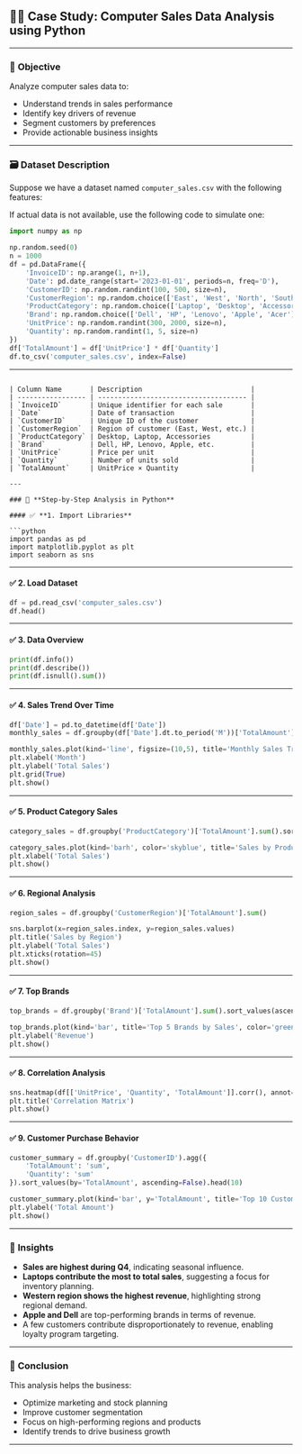 ## 🧑‍💻 **Case Study: Computer Sales Data Analysis using Python**

---

### 📌 **Objective**

Analyze computer sales data to:

* Understand trends in sales performance
* Identify key drivers of revenue
* Segment customers by preferences
* Provide actionable business insights

---

### 🗃️ **Dataset Description**

Suppose we have a dataset named `computer_sales.csv` with the following features:

If actual data is not available, use the following code to simulate one:

```python
import numpy as np

np.random.seed(0)
n = 1000
df = pd.DataFrame({
    'InvoiceID': np.arange(1, n+1),
    'Date': pd.date_range(start='2023-01-01', periods=n, freq='D'),
    'CustomerID': np.random.randint(100, 500, size=n),
    'CustomerRegion': np.random.choice(['East', 'West', 'North', 'South'], n),
    'ProductCategory': np.random.choice(['Laptop', 'Desktop', 'Accessory'], n),
    'Brand': np.random.choice(['Dell', 'HP', 'Lenovo', 'Apple', 'Acer'], n),
    'UnitPrice': np.random.randint(300, 2000, size=n),
    'Quantity': np.random.randint(1, 5, size=n)
})
df['TotalAmount'] = df['UnitPrice'] * df['Quantity']
df.to_csv('computer_sales.csv', index=False)
```

---
```

| Column Name       | Description                           |
| ----------------- | ------------------------------------- |
| `InvoiceID`       | Unique identifier for each sale       |
| `Date`            | Date of transaction                   |
| `CustomerID`      | Unique ID of the customer             |
| `CustomerRegion`  | Region of customer (East, West, etc.) |
| `ProductCategory` | Desktop, Laptop, Accessories          |
| `Brand`           | Dell, HP, Lenovo, Apple, etc.         |
| `UnitPrice`       | Price per unit                        |
| `Quantity`        | Number of units sold                  |
| `TotalAmount`     | UnitPrice × Quantity                  |

---

### 🧪 **Step-by-Step Analysis in Python**

#### ✅ **1. Import Libraries**

```python
import pandas as pd
import matplotlib.pyplot as plt
import seaborn as sns
```

---

#### ✅ **2. Load Dataset**

```python
df = pd.read_csv('computer_sales.csv')
df.head()
```

---

#### ✅ **3. Data Overview**

```python
print(df.info())
print(df.describe())
print(df.isnull().sum())
```

---

#### ✅ **4. Sales Trend Over Time**

```python
df['Date'] = pd.to_datetime(df['Date'])
monthly_sales = df.groupby(df['Date'].dt.to_period('M'))['TotalAmount'].sum()

monthly_sales.plot(kind='line', figsize=(10,5), title='Monthly Sales Trend')
plt.xlabel('Month')
plt.ylabel('Total Sales')
plt.grid(True)
plt.show()
```

---

#### ✅ **5. Product Category Sales**

```python
category_sales = df.groupby('ProductCategory')['TotalAmount'].sum().sort_values()

category_sales.plot(kind='barh', color='skyblue', title='Sales by Product Category')
plt.xlabel('Total Sales')
plt.show()
```

---

#### ✅ **6. Regional Analysis**

```python
region_sales = df.groupby('CustomerRegion')['TotalAmount'].sum()

sns.barplot(x=region_sales.index, y=region_sales.values)
plt.title('Sales by Region')
plt.ylabel('Total Sales')
plt.xticks(rotation=45)
plt.show()
```

---

#### ✅ **7. Top Brands**

```python
top_brands = df.groupby('Brand')['TotalAmount'].sum().sort_values(ascending=False).head(5)

top_brands.plot(kind='bar', title='Top 5 Brands by Sales', color='green')
plt.ylabel('Revenue')
plt.show()
```

---

#### ✅ **8. Correlation Analysis**

```python
sns.heatmap(df[['UnitPrice', 'Quantity', 'TotalAmount']].corr(), annot=True, cmap='coolwarm')
plt.title('Correlation Matrix')
plt.show()
```

---

#### ✅ **9. Customer Purchase Behavior**

```python
customer_summary = df.groupby('CustomerID').agg({
    'TotalAmount': 'sum',
    'Quantity': 'sum'
}).sort_values(by='TotalAmount', ascending=False).head(10)

customer_summary.plot(kind='bar', y='TotalAmount', title='Top 10 Customers by Sales')
plt.ylabel('Total Amount')
plt.show()
```

---

### 🧾 **Insights**

* **Sales are highest during Q4**, indicating seasonal influence.
* **Laptops contribute the most to total sales**, suggesting a focus for inventory planning.
* **Western region shows the highest revenue**, highlighting strong regional demand.
* **Apple and Dell** are top-performing brands in terms of revenue.
* A few customers contribute disproportionately to revenue, enabling loyalty program targeting.

---

### 🏁 **Conclusion**

This analysis helps the business:

* Optimize marketing and stock planning
* Improve customer segmentation
* Focus on high-performing regions and products
* Identify trends to drive business growth

---


